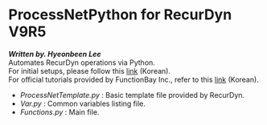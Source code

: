 # ProcessNetPython for RecurDyn V9R5
***Written by. Hyeonbeen Lee***  
Automates RecurDyn operations via Python.  
For initial setups, please follow this [link](http://www.safetyman.kr/processnet-python-%ec%82%ac%ec%9a%a9%eb%b2%95/) (Korean).    
For official tutorials provided by FunctionBay Inc., refer to this [link](https://www.youtube.com/watch?v=QjCFDidGmHo) (Korean).
 * *ProcessNetTemplate.py* : Basic template file provided by RecurDyn.
 * *Var.py* : Common variables listing file.
 * *Functions.py* : Main file.
